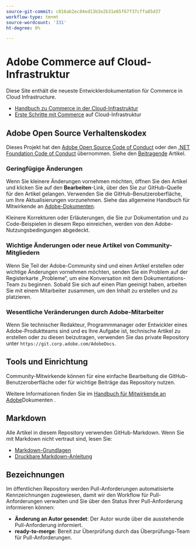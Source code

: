 ```yaml
---
source-git-commit: c816ab2ec84ed13b3e2b31e65f67f37cffa85d37
workflow-type: tm+mt
source-wordcount: '331'
ht-degree: 0%

---
```

# Adobe Commerce auf Cloud-Infrastruktur

Diese Site enthält die neueste Entwicklerdokumentation für Commerce in Cloud Infrastructure.

- [Handbuch zu Commerce in der Cloud-Infrastruktur](https://experienceleague.adobe.com/docs/commerce-cloud-service/user-guide/overview.html)
- [Erste Schritte mit Commerce](https://experienceleague.adobe.com/docs/commerce-cloud-service/start/overview.html) auf Cloud-Infrastruktur

## Adobe Open Source Verhaltenskodex

Dieses Projekt hat den [Adobe Open Source Code of Conduct](code-of-conduct.md) oder den [.NET Foundation Code of Conduct](https://dotnetfoundation.org/about/policies/code-of-conduct) übernommen.
Siehe den [Beitragende](contributing.md) Artikel.

### Geringfügige Änderungen

Wenn Sie kleinere Änderungen vornehmen möchten, öffnen Sie den Artikel und klicken Sie auf den **Bearbeiten**-Link, über den Sie zur GitHub-Quelle für den Artikel gelangen. Verwenden Sie die GitHub-Benutzeroberfläche, um Ihre Aktualisierungen vorzunehmen. Siehe das allgemeine Handbuch für Mitwirkende an [Adobe-Dokumenten](https://experienceleague.adobe.com/docs/contributor/contributor-guide/introduction.html).

Kleinere Korrekturen oder Erläuterungen, die Sie zur Dokumentation und zu Code-Beispielen in diesem Repo einreichen, werden von den Adobe-Nutzungsbedingungen abgedeckt.

### Wichtige Änderungen oder neue Artikel von Community-Mitgliedern

Wenn Sie Teil der Adobe-Community sind und einen Artikel erstellen oder wichtige Änderungen vornehmen möchten, senden Sie ein Problem auf der Registerkarte „Probleme“, um eine Konversation mit dem Dokumentations-Team zu beginnen. Sobald Sie sich auf einen Plan geeinigt haben, arbeiten Sie mit einem Mitarbeiter zusammen, um den Inhalt zu erstellen und zu platzieren.

### Wesentliche Veränderungen durch Adobe-Mitarbeiter

Wenn Sie technischer Redakteur, Programmmanager oder Entwickler eines Adobe-Produktteams sind und es Ihre Aufgabe ist, technische Artikel zu erstellen oder zu diesen beizutragen, verwenden Sie das private Repository unter `https://git.corp.adobe.com/AdobeDocs`.

## Tools und Einrichtung

Community-Mitwirkende können für eine einfache Bearbeitung die GitHub-Benutzeroberfläche oder für wichtige Beiträge das Repository nutzen.

Weitere Informationen finden Sie im [Handbuch für Mitwirkende an Adobe](https://experienceleague.adobe.com/docs/contributor/contributor-guide/introduction.html)Dokumenten .

## Markdown

Alle Artikel in diesem Repository verwenden GitHub-Markdown. Wenn Sie mit Markdown nicht vertraut sind, lesen Sie:

- [Markdown-Grundlagen](https://docs.github.com/en/get-started/writing-on-github/getting-started-with-writing-and-formatting-on-github/basic-writing-and-formatting-syntax)
- [Druckbare Markdown-Anleitung](https://docs.github.com/en/get-started/quickstart/git-cheatsheet)

## Bezeichnungen

Im öffentlichen Repository werden Pull-Anforderungen automatisierte Kennzeichnungen zugewiesen, damit wir den Workflow für Pull-Anforderungen verwalten und Sie über den Status Ihrer Pull-Anforderung informieren können:

- **Änderung an Autor gesendet**: Der Autor wurde über die ausstehende Pull-Anforderung informiert.
- **ready-to-merge**: Bereit zur Überprüfung durch das Überprüfungs-Team für Pull-Anforderungen.
